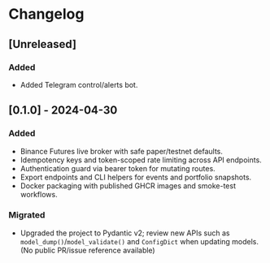 # Changelog

## [Unreleased]

### Added
- Added Telegram control/alerts bot.

## [0.1.0] - 2024-04-30

### Added
- Binance Futures live broker with safe paper/testnet defaults.
- Idempotency keys and token-scoped rate limiting across API endpoints.
- Authentication guard via bearer token for mutating routes.
- Export endpoints and CLI helpers for events and portfolio snapshots.
- Docker packaging with published GHCR images and smoke-test workflows.

### Migrated
- Upgraded the project to Pydantic v2; review new APIs such as `model_dump()`/`model_validate()` and `ConfigDict` when updating models. (No public PR/issue reference available)
